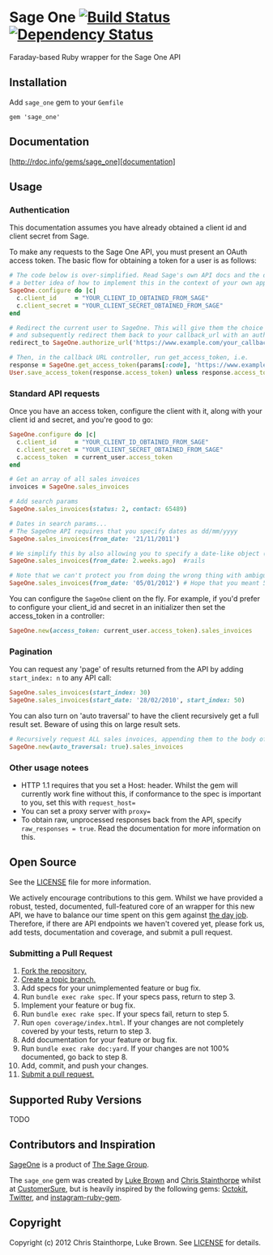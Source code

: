 # Sage One [![Build Status](https://secure.travis-ci.org/customersure/sage_one.png?branch=master)][travis] [![Dependency Status](https://gemnasium.com/7b1e86c3d9e3583a684d326a97ba06d0.png)][gemnasium]
Faraday-based Ruby wrapper for the Sage One API

[travis]: http://travis-ci.org/customersure/sage_one
[gemnasium]: https://gemnasium.com/customersure/sage_one

## Installation
Add `sage_one` gem to your `Gemfile`

    gem 'sage_one'

## Documentation
[http://rdoc.info/gems/sage_one][documentation]

[documentation]: http://rdoc.info/gems/sage_one

## Usage
### Authentication
This documentation assumes you have already obtained a client id and client secret from Sage.

To make any requests to the Sage One API, you must present an OAuth access token. The basic flow for obtaining a token for a user is as follows:

```ruby
# The code below is over-simplified. Read Sage's own API docs and the documentation for SageOne::Oauth to get
# a better idea of how to implement this in the context of your own app.
SageOne.configure do |c|
  c.client_id     = "YOUR_CLIENT_ID_OBTAINED_FROM_SAGE"
  c.client_secret = "YOUR_CLIENT_SECRET_OBTAINED_FROM_SAGE"
end

# Redirect the current user to SageOne. This will give them the choice to link SageOne with your app.
# and subsequently redirect them back to your callback_url with an authorisation_code if they choose to do so.
redirect_to SageOne.authorize_url('https://www.example.com/your_callback_url')

# Then, in the callback URL controller, run get_access_token, i.e.
response = SageOne.get_access_token(params[:code], 'https://www.example.com/your_callback_url')
User.save_access_token(response.access_token) unless response.access_token.nil?
```

### Standard API requests
Once you have an access token, configure the client with it, along with your client id and secret, and you're good to go:

```ruby
SageOne.configure do |c|
  c.client_id     = "YOUR_CLIENT_ID_OBTAINED_FROM_SAGE"
  c.client_secret = "YOUR_CLIENT_SECRET_OBTAINED_FROM_SAGE"
  c.access_token  = current_user.access_token
end

# Get an array of all sales invoices
invoices = SageOne.sales_invoices

# Add search params
SageOne.sales_invoices(status: 2, contact: 65489)

# Dates in search params...
# The SageOne API requires that you specify dates as dd/mm/yyyy
SageOne.sales_invoices(from_date: '21/11/2011')

# We simplify this by also allowing you to specify a date-like object (anything that responds to strftime)
SageOne.sales_invoices(from_date: 2.weeks.ago)  #rails

# Note that we can't protect you from doing the wrong thing with ambiguous dates..
SageOne.sales_invoices(from_date: '05/01/2012') # Hope that you meant 5th January and not 1st May
```
You can configure the `SageOne` client on the fly. For example, if you'd prefer to configure your client_id and secret in an
initializer then set the access_token in a controller:

```ruby
SageOne.new(access_token: current_user.access_token).sales_invoices
```

### Pagination
You can request any 'page' of results returned from the API by adding `start_index: n` to any API call:

```ruby
SageOne.sales_invoices(start_index: 30)
SageOne.sales_invoices(start_date: '28/02/2010', start_index: 50)

```

You can also turn on 'auto traversal' to have the client recursively get a full result set. Beware of using this on large result sets.

```ruby
# Recursively request ALL sales invoices, appending them to the body of the request
SageOne.new(auto_traversal: true).sales_invoices
```

### Other usage notees
- HTTP 1.1 requires that you set a Host: header. Whilst the gem will currently work fine without this, if conformance to the spec is important to you, set this with `request_host=`
- You can set a proxy server with `proxy=`
- To obtain raw, unprocessed responses back from the API, specify `raw_responses = true`. Read the documentation for more information on this.


## Open Source
See the [LICENSE][] file for more information.

We actively encourage contributions to this gem. Whilst we have provided a robust, tested, documented, full-featured core of an wrapper for this new API, we have to balance our time spent on this gem against [the day job][cs].
Therefore, if there are API endpoints we haven't covered yet, please fork us, add tests, documentation and coverage, and submit a pull request.

### Submitting a Pull Request
1. [Fork the repository.][fork]
2. [Create a topic branch.][branch]
3. Add specs for your unimplemented feature or bug fix.
4. Run `bundle exec rake spec`. If your specs pass, return to step 3.
5. Implement your feature or bug fix.
6. Run `bundle exec rake spec`. If your specs fail, return to step 5.
7. Run `open coverage/index.html`. If your changes are not completely covered
   by your tests, return to step 3.
8. Add documentation for your feature or bug fix.
9. Run `bundle exec rake doc:yard`. If your changes are not 100% documented, go
   back to step 8.
10. Add, commit, and push your changes.
11. [Submit a pull request.][pr]

[fork]: http://help.github.com/fork-a-repo/
[branch]: http://learn.github.com/p/branching.html
[pr]: http://help.github.com/send-pull-requests/
[cs]: http://www.customersure.com/

## Supported Ruby Versions
TODO

## Contributors and Inspiration

[SageOne][sageone] is a product of [The Sage Group][sage].

The `sage_one` gem was created by [Luke Brown][luke] and [Chris Stainthorpe][chris] whilst at [CustomerSure][cs], but is heavily inspired by the following gems: [Octokit][], [Twitter][], and [instagram-ruby-gem][].

[sage]: http://www.sage.com/
[sageone]: http://www.sageone.com/
[luke]: http://www.tsdbrown.com/
[chris]: http://www.randomcat.co.uk/
[octokit]: https://github.com/pengwynn/octokit/
[twitter]: https://github.com/sferik/twitter/
[instagram-ruby-gem]: https://github.com/Instagram/instagram-ruby-gem/

## Copyright
Copyright (c) 2012 Chris Stainthorpe, Luke Brown. See [LICENSE][] for details.

[license]: https://github.com/customersure/sage_one/blob/master/LICENSE
